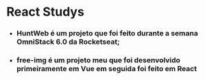 # React Studys

* ### HuntWeb é um projeto que foi feito durante a semana OmniStack 6.0 da Rocketseat;
* ### free-img é um projeto meu que foi desenvolvido primeiramente em Vue em seguida foi feito em React

